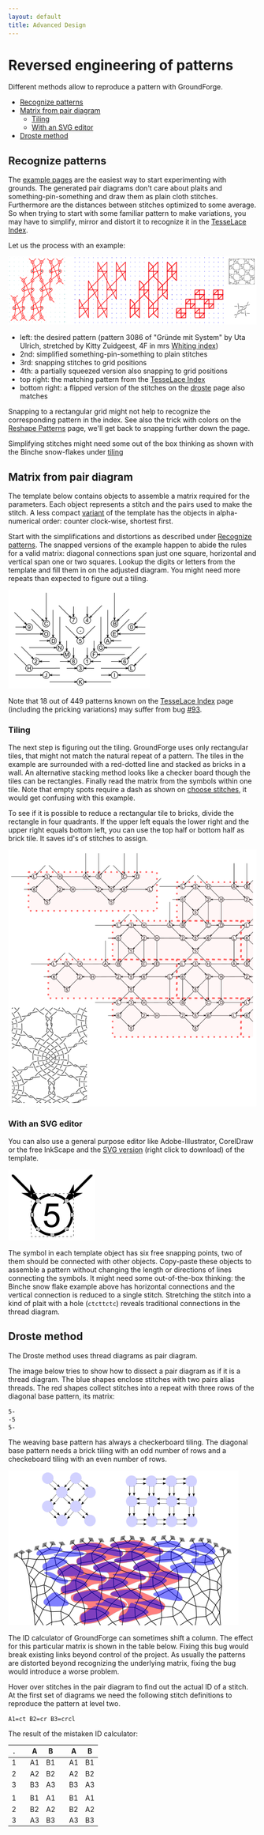```yaml
---
layout: default
title: Advanced Design
---
```


Reversed engineering of patterns
================================

Different methods allow to reproduce a pattern with GroundForge.

- [Recognize patterns](#recognize-patterns)
- [Matrix from pair diagram](#matrix-from-pair-diagram)
  * [Tiling](#tiling)
  * [With an SVG editor](#with-an-svg-editor)
- [Droste method](#Droste-method)

Recognize patterns
------------------

The [example pages](examples) are the easiest way to start experimenting with grounds.
The generated pair diagrams don't care about plaits and something-pin-something
and draw them as plain cloth stitches.
Furthermore are the distances between stitches optimized to some average.
So when trying to start with some familiar pattern to make variations,
you may have to simplify, mirror and distort it
to recognize it in the [TesseLace Index](TesseLace-Index). 

Let us the process with an example:

![](images/recognize.png)

* left: the desired pattern (pattern 3086 of "Gründe mit System" by Uta Ulrich, stretched by Kitty Zuidgeest, 4F in mrs [Whiting index](Whiting-Index))
* 2nd: simplified something-pin-something to plain stitches
* 3rd: snapping stitches to grid positions
* 4th: a partially squeezed version also snapping to grid positions
* top right: the matching pattern from the [TesseLace Index](TesseLace-Index)
* bottom right: a flipped version of the stitches on the [droste](Droste-effect) page also matches

Snapping to a rectangular grid might not help to recognize the corresponding pattern in the index.
See also the trick with colors on the [Reshape Patterns](Reshape-Patterns) page,
we'll get back to snapping further down the page.

Simplifying stitches might need some out of the box thinking as shown with the Binche snow-flakes under [tiling](#tiling)


Matrix from pair diagram
------------------------

The template below contains objects to assemble a matrix required for the parameters.
Each object represents a stitch and the pairs used to make the stitch.
A less compact [variant] of the template has the objects in alpha-numerical order:
counter clock-wise, shortest first.

Start with the simplifications and distortions as described under [Recognize patterns](#recognize-patterns).
The snapped versions of the example happen to abide the rules for a valid matrix:
diagonal connections span just one square, horizontal and vertical span one or two squares.
Lookup the digits or letters from the template and fill them in on the adjusted diagram.
You might need more repeats than expected to figure out a tiling.

![](images/matrix-template.png)

Note that 18 out of 449 patterns known on the [TesseLace Index](TesseLace-Index) page (including the pricking variations) may suffer from bug [#93](https://github.com/d-bl/GroundForge/issues/93).

### Tiling

The next step is figuring out the tiling.
GroundForge uses only rectangular tiles, that might not match the natural repeat of a pattern.
The tiles in the example are surrounded with a red-dotted line and stacked as bricks in a wall. 
An alternative stacking method looks like a checker board though the tiles can be rectangles.
Finally read the matrix from the symbols within one tile.
Note that empty spots require a dash as shown on [choose stitches](Choose-Stitches),
it would get confusing with this example.

To see if it is possible to reduce a rectangular tile to bricks,
divide the rectangle in four quadrants.
If the upper left equals the lower right and the upper right equals bottom left,
you can use the top half or bottom half as brick tile.
It saves id's of stitches to assign.

![](images/matrix-example.png)


### With an SVG editor

You can also use a general purpose editor like Adobe-Illustrator, CorelDraw or the free InkScape
and the [SVG version] (right click to download) of the template.

![](images/matrix-template-object.png)

The symbol in each template object has six free snapping points,
two of them should be connected with other objects.
Copy-paste these objects to assemble a pattern without changing the length or directions of lines connecting the symbols. It might need some out-of-the-box thinking: the Binche snow flake example above has horizontal connections and the vertical connection is reduced to a single stitch. Stretching the stitch into a kind of plait with a hole (`ctcttctc`) reveals traditional connections in the thread diagram.


Droste method
-------------

The Droste method uses thread diagrams as pair diagram.

The image below tries to show how to dissect a pair diagram as if it is a thread diagram.
The blue shapes enclose stitches with two pairs alias threads.
The red shapes collect stitches into a repeat with three rows of the diagonal base pattern, its matrix:

    5-
    -5
    5-

The weaving base pattern has always a checkerboard tiling. The diagonal base pattern needs a brick tiling with an odd number of rows and a checkeboard tiling with an even number of rows.

![](images/disect-pairs-as-threads.png)

The ID calculator of GroundForge can sometimes shift a column.
The effect for this particular matrix is shown in the table below.
Fixing this bug would break existing links beyond control of the project.
As usually the patterns are distorted beyond recognizing the underlying matrix,
fixing the bug would introduce a worse problem.

Hover over stitches in the pair diagram to find out the actual ID of a stitch.
At the first set of diagrams we need the following stitch definitions to reproduce the pattern at level two.

    A1=ct B2=cr B3=crcl

The result of the mistaken ID calculator:

|  .  |     |  A  |  B  |     |  A  |  B  |
| --- | --- | --- | --- | --- | --- | --- |
|  1  |     | A1  | B1  |     | A1  | B1  |
|  2  |     | A2  | B2  |     | A2  | B2  |
|  3  |     | B3  | A3  |     | B3  | A3  |
|     |     |     |     |     |     |     |
|  1  |     | B1  | A1  |     | B1  | A1  |
|  2  |     | B2  | A2  |     | B2  | A2  |
|  3  |     | A3  | B3  |     | A3  | B3  |



[SVG version]: images/template.svg
[variant]: images/matrix-template2.png
[snow flake]: /GroundForge/?tiles=bricks&matrix=L3H-AB-CD-%0D%0A6-2H-256-L%0D%0A-5----5---&stitches=ctc+H3%3Dctcttctc+A1%3Dctcll+B2%3Dctcll+E1%3Dctcrr+D2%3Dctcrr&rows=12&cols=14&left=1&up=1&transparency=0&#diagrams